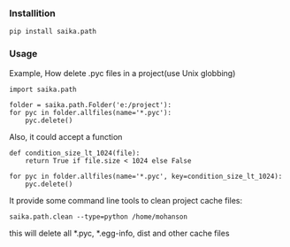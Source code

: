 ### Installition

    pip install saika.path

### Usage

Example, How delete .pyc files in a project(use Unix globbing)

    import saika.path
    
    folder = saika.path.Folder('e:/project'):
    for pyc in folder.allfiles(name='*.pyc'):
        pyc.delete()
    
Also, it could accept a function

    def condition_size_lt_1024(file):
        return True if file.size < 1024 else False
        
    for pyc in folder.allfiles(name='*.pyc', key=condition_size_lt_1024):
        pyc.delete()
        
It provide some command line tools to clean project cache files:

    saika.path.clean --type=python /home/mohanson
    
this will delete all *.pyc, *.egg-info, dist and other cache files